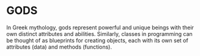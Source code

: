 # **GODS**

In Greek mythology, gods represent powerful and unique beings with their own distinct attributes and abilities. Similarly, classes in programming can be thought of as blueprints for creating objects, each with its own set of attributes (data) and methods (functions).
